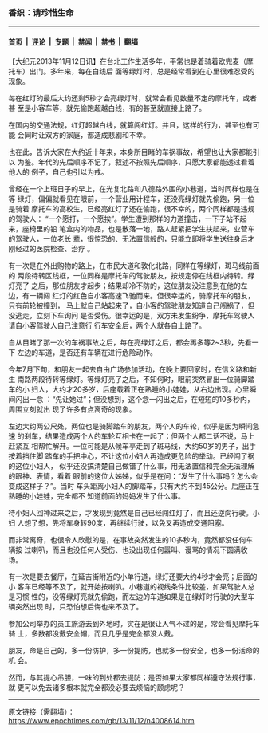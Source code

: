 ### 香织：请珍惜生命

---

#### [首页](../../../..?n4008614) &nbsp;|&nbsp; [评论](../../../../../epoch-comment?n4008614) &nbsp;|&nbsp; [专题](../../../../../epoch-special?n4008614) &nbsp;|&nbsp; [禁闻](../../../../../epoch-news?n4008614) &nbsp;|&nbsp; [禁书](../../../../../books?n4008614) &nbsp;|&nbsp; [翻墙](https://github.com/gfw-breaker/nogfw/blob/master/README.md?n4008614)


<div class="post_content" id="artbody" itemprop="articleBody">
 <!-- article content begin -->
 <p>
  【大纪元2013年11月12日讯】在台北工作生活多年，平常也是着骑着欧兜麦（摩托车）出门。多年来，每在白线后 面等绿灯时，总是经常看到在心里很难忍受的现象。
 </p>
 <p>
  每在红灯的最后大约还剩5秒才会亮绿灯时，就常会看见数量不定的摩托车，或者甚 至是小客车等，就先偷跑超越白线，有的甚至就直接上路了。
 </p>
 <p>
  在国内的交通法规，红灯超越白线，就算闯红灯。并且，这样的行为，甚至也有可能 会同时让双方的家庭，都造成悲剧和不幸。
 </p>
 <p>
  也在此，告诉大家在大约近十年来，本身所目睹的车祸事故，希望也让大家都能引以 为鉴。年代的先后顺序不记了，叙述不按照先后顺序，只愿大家都能透过看着他人的 例子，自己也引以为戒。
 </p>
 <p>
  曾经在一个上班日子的早上，在光复北路和八德路外围的小巷道，当时同样也是在等 绿灯，偏偏就看见在眼前，一个营业用计程车，还没亮绿灯就先偷跑，另一位是骑着 摩托车的高校生，已经亮红灯了还在偷跑，很不幸的，两个同样都是违规的驾驶人： “一个愿打，一个愿挨”。学生遭到那样的力道撞击，一下子站不起来，座椅里的铅 笔盒内的物品，也是散落一地，路人赶紧把学生扶起来，业营车的驾驶人，一位老长 辈，很惊恐的、无法置信般的，只能立即将学生送往身后才刚经过的医院检查、治疗 。
 </p>
 <p>
  有一次是在外出购物的路上，在巿民大道和敦化北路，同样在等绿灯，斑马线前面的 两段待转区线框，一位同样是摩托车的驾驶朋友，按规定停在线框内待转。绿灯亮了 之后，那位朋友才起步；结果却冷不防的，这位朋友没注意到在他的左边，有一辆闯 红灯的红色自小客高速飞驰而来。但很幸运的，骑摩托车的朋友，只有前轮被撞到， 马上就自己站起来了，自小客的驾驶朋友知道自己闯祸了，但没逃走，立刻下车询问 是否受伤。很幸运的是，双方未发生纷争，摩托车驾驶人请自小客驾驶人自己注意行 行车安全后，两个人就各自上路了。
 </p>
 <p>
  自从目睹了那一次的车祸事故之后，每在亮绿灯之后，都会再多等2~3秒，先看一下 左边的车道，是否还有车辆在进行危险动作。
 </p>
 <p>
  今年7月下旬，和朋友一起去自由广场参加活动，在晚上要回家时，在信义路和新生 南路两段待转等绿灯。等绿灯亮了之后，不知何时，眼前突然冒出一位骑脚踏车的小 妇人，大约才20多岁，后座载着正在熟睡的小娃娃，从右边出现。心里瞬间闪出一念 ：“先让她过”；但没想到，这个念一闪出之后，在短短的10多秒内，周围立刻就出 现了许多有点离奇的现象。
 </p>
 <p>
  左边大约两公尺处，两位也是骑脚踏车的朋友，两个人的车轮，似乎是因为瞬间急速 的刹车，结果造成两个人的车轮互相卡在一起了；但两个人都二话不说，马上赶紧互 相帮忙解开。一位可能是从候车亭走到了斑马线，大约50岁的男子，出手按着挡住脚 踏车的手把中心，不让这位小妇人再造成更危险的举动。已经闯了祸的这位小妇人， 似乎还没搞清楚自己做错了什么事，用无法置信和完全无法理解的眼神、表情，看着 眼前的这位大姊姊，似乎是在问：“发生了什么事吗？怎么会变成这样子？”。当时 车头距离小妇人的脚踏车，只有大约不到45公分。后座正在熟睡的小娃娃，完全都不 知道前面的妈妈发生了什么事。
 </p>
 <p>
  待小妇人回神过来之后，才发现到竟然是自己已经闯红灯了，而且还逆向行驶。小妇 人想了想，先将车身转90度，再继续行驶，以免又再造成交通阻塞。
 </p>
 <p>
  而非常离奇，也很令人欣慰的是，在事故突然发生的10多秒内，竟然都没任何车辆按 过喇叭，而且也没任何人受伤、也没出现任何嚣叫、谩骂的情况下圆满收场。
 </p>
 <p>
  有一次是要去餐厅，在延吉街附近的小单行道，绿灯还要大约4秒才会亮；后面的小 客车已经等不及了，就开始按喇叭。小巷道的视线条件比较差，如果驾驶人总是习惯 性的，没等绿灯亮就先偷跑，而左边的车道如果是在绿灯时行驶的大型车辆突然出现 时，只恐怕想后悔也来不及了。
 </p>
 <p>
  参加公司举办的员工旅游去到外地时，实在是很让人气不过的是，常会看见摩托车骑 士，多数都没戴安全帽，而且几乎是完全都没人戴。
 </p>
 <p>
  朋友，命是自己的，多一份防护，多一份提防，也就多一份安全，也多一份活命的机 会。
 </p>
 <p>
  然而，与其提心吊胆，一味的到处都去提防；是否如果大家都同样遵守法规行事，就 更可以免去诸多根本就完全都没必要去烦恼的顾虑呢？
 </p>
 <!-- article content end -->
 <div id="below_article_ad">
 </div>
</div>


---

原文链接（需翻墙）：https://www.epochtimes.com/gb/13/11/12/n4008614.htm